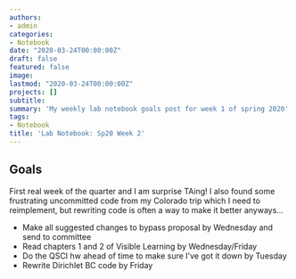 ```yaml
---
authors:
- admin
categories:
- Notebook
date: "2020-03-24T00:00:00Z"
draft: false
featured: false
image:
lastmod: "2020-03-24T00:00:00Z"
projects: []
subtitle: 
summary: 'My weekly lab notebook goals post for week 1 of spring 2020'
tags:
- Notebook
title: 'Lab Notebook: Sp20 Week 2'
---
```


## Goals ##

First real week of the quarter and I am surprise TAing! I also found some frustrating uncommitted code from my Colorado trip which I need to reimplement, but rewriting code is often a way to make it better anyways...
- Make all suggested changes to bypass proposal by Wednesday and send to committee
- Read chapters 1 and 2 of Visible Learning by Wednesday/Friday
- Do the QSCI hw ahead of time to make sure I've got it down by Tuesday
- Rewrite Dirichlet BC code by Friday

